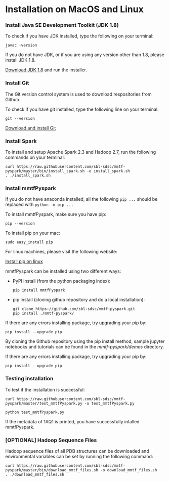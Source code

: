 # Installation on MacOS and Linux

### Install Java SE Development Toolkit (JDK 1.8)
To check if you have JDK installed, type the following on your terminal:
```
javac -version
```

If you do not have JDK, or if you are using any version other than 1.8, please install JDK 1.8.

[Download JDK 1.8](http://www.oracle.com/technetwork/java/javase/downloads/jdk8-downloads-2133151.html) and run the installer.


### Install Git
The Git version control system is used to download respositories from Github.

To check if you have git installed, type the following line on your terminal:
```
git --version
```

[Download and install Git](https://git-scm.com/downloads)


### Install Spark
To install and setup Apache Spark 2.3 and Hadoop 2.7, run the following commands on your terminal:
```
curl https://raw.githubusercontent.com/sbl-sdsc/mmtf-pyspark/master/bin/install_spark.sh -o install_spark.sh
. ./install_spark.sh
```


### Install mmtfPyspark
If you do not have anaconda installed, all the following `pip ...` should be replaced with `python -m pip ...`

To install mmtfPyspark, make sure you have pip:

```
pip --version
```

To install pip on your mac:
```
sudo easy_install pip
```

For linux machines, please visit the following website:

[Install pip on linux](https://packaging.python.org/guides/installing-using-linux-tools/)

mmtfPyspark can be installed using two different ways:
 * PyPI install (from the python packaging index):

   ```
   pip install mmtfPyspark
   ```

 * pip install (cloning github repository and do a local installation):

   ```
   git clone https://github.com/sbl-sdsc/mmtf-pyspark.git
   pip install ./mmtf-pyspark/
   ```

If there are any errors installing package, try upgrading your pip by:

   ```
   pip install --upgrade pip    
   ```

By cloning the Github repository using the pip install method, sample jupyter notebooks and tutorials can be found in the *mmtf-pyspark/demos* directory.

If there are any errors installing package, try upgrading your pip by:

   ```
   pip install --upgrade pip    
   ```


### Testing installation
To test if the installation is successful:

```
curl https://raw.githubusercontent.com/sbl-sdsc/mmtf-pyspark/master/test_mmtfPyspark.py -o test_mmtfPyspark.py

python test_mmtfPyspark.py
```

If the metadata of 1AQ1 is printed, you have successfully intalled mmtfPyspark.


### [OPTIONAL] Hadoop Sequence Files
Hadoop sequence files of all PDB structures can be downloaded and environmental variables can be set by running the following command:
```
curl https://raw.githubusercontent.com/sbl-sdsc/mmtf-pyspark/master/bin/download_mmtf_files.sh -o download_mmtf_files.sh
. ./download_mmtf_files.sh
```
